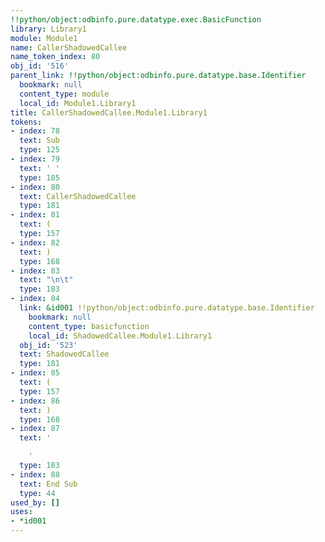 ```yaml
---
!!python/object:odbinfo.pure.datatype.exec.BasicFunction
library: Library1
module: Module1
name: CallerShadowedCallee
name_token_index: 80
obj_id: '516'
parent_link: !!python/object:odbinfo.pure.datatype.base.Identifier
  bookmark: null
  content_type: module
  local_id: Module1.Library1
title: CallerShadowedCallee.Module1.Library1
tokens:
- index: 78
  text: Sub
  type: 125
- index: 79
  text: ' '
  type: 185
- index: 80
  text: CallerShadowedCallee
  type: 181
- index: 81
  text: (
  type: 157
- index: 82
  text: )
  type: 168
- index: 83
  text: "\n\t"
  type: 183
- index: 84
  link: &id001 !!python/object:odbinfo.pure.datatype.base.Identifier
    bookmark: null
    content_type: basicfunction
    local_id: ShadowedCallee.Module1.Library1
  obj_id: '523'
  text: ShadowedCallee
  type: 181
- index: 85
  text: (
  type: 157
- index: 86
  text: )
  type: 168
- index: 87
  text: '

    '
  type: 183
- index: 88
  text: End Sub
  type: 44
used_by: []
uses:
- *id001
---
```

